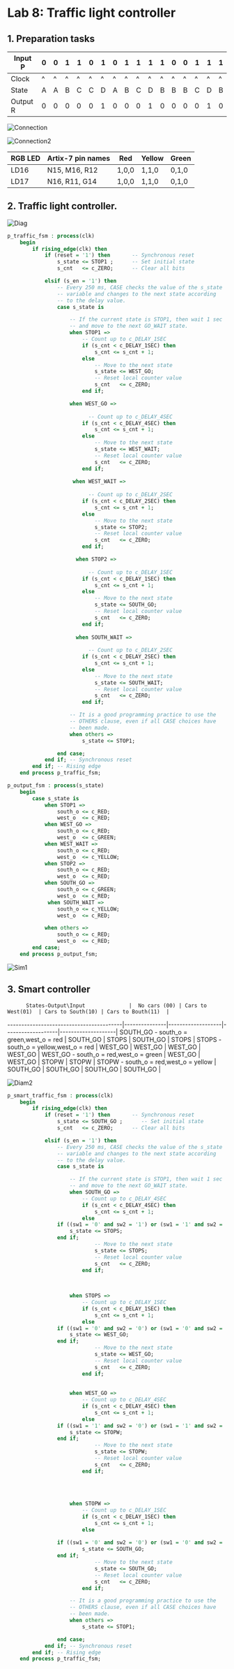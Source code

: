 # Lab 8: Traffic light controller


## 1.  Preparation tasks

Input P  | 0 | 0 | 1 | 1 | 0 | 1 | 0 | 1 | 1 | 1 | 1 | 0 | 0 | 1 | 1 | 1 |
---------|---|---|---|---|---|---|---|---|---|---|---|---|---|---|---|---|
 Clock   | ^ | ^ | ^ | ^ | ^ | ^ | ^ | ^ | ^ | ^ | ^ | ^ | ^ | ^ | ^ | ^ |
 State   | A | A | B | C | C | D | A | B | C | D | B | B | B | C | D | B |
Output R | 0 | 0 | 0 | 0 | 0 | 1 | 0 | 0 | 0 | 1 | 0 | 0 | 0 | 0 | 1 | 0 |


![Connection](https://github.com/FranciscaCampos/Digital-electronics-1/blob/main/Labs/08-traffic-lights/Sch.PNG)	

![Connection2](https://github.com/FranciscaCampos/Digital-electronics-1/blob/main/Labs/08-traffic-lights/Schematic.PNG)	

RGB LED | 	Artix-7 pin names | Red   | Yellow | Green  |
--------|---------------------|-------|--------|--------|
 LD16   |    N15, M16, R12    | 1,0,0 | 1,1,0  | 0,1,0  |
 LD17   |    N16, R11, G14    | 1,0,0 | 1,1,0  | 0,1,0  |


## 2. Traffic light controller.

![Diag](https://github.com/FranciscaCampos/Digital-electronics-1/blob/main/Labs/08-traffic-lights/Diag1.PNG)	

```vhdl
p_traffic_fsm : process(clk)
    begin
        if rising_edge(clk) then
            if (reset = '1') then       -- Synchronous reset
                s_state <= STOP1 ;      -- Set initial state
                s_cnt   <= c_ZERO;      -- Clear all bits

            elsif (s_en = '1') then
                -- Every 250 ms, CASE checks the value of the s_state 
                -- variable and changes to the next state according 
                -- to the delay value.
                case s_state is

                    -- If the current state is STOP1, then wait 1 sec
                    -- and move to the next GO_WAIT state.
                    when STOP1 =>
                        -- Count up to c_DELAY_1SEC
                        if (s_cnt < c_DELAY_1SEC) then
                            s_cnt <= s_cnt + 1;
                        else
                            -- Move to the next state
                            s_state <= WEST_GO;
                            -- Reset local counter value
                            s_cnt   <= c_ZERO;
                        end if;

                    when WEST_GO =>
                    
                          -- Count up to c_DELAY_4SEC
                        if (s_cnt < c_DELAY_4SEC) then
                            s_cnt <= s_cnt + 1;
                        else
                            -- Move to the next state
                            s_state <= WEST_WAIT;
                            -- Reset local counter value
                            s_cnt   <= c_ZERO;
                        end if;   
                      
                     when WEST_WAIT =>
                    
                          -- Count up to c_DELAY_2SEC
                        if (s_cnt < c_DELAY_2SEC) then
                            s_cnt <= s_cnt + 1;
                        else
                            -- Move to the next state
                            s_state <= STOP2;
                            -- Reset local counter value
                            s_cnt   <= c_ZERO;
                        end if;

                      when STOP2 =>
                    
                          -- Count up to c_DELAY_1SEC
                        if (s_cnt < c_DELAY_1SEC) then
                            s_cnt <= s_cnt + 1;
                        else
                            -- Move to the next state
                            s_state <= SOUTH_GO;
                            -- Reset local counter value
                            s_cnt   <= c_ZERO;
                        end if;
                        
                      when SOUTH_WAIT =>
                    
                          -- Count up to c_DELAY_2SEC
                        if (s_cnt < c_DELAY_2SEC) then
                            s_cnt <= s_cnt + 1;
                        else
                            -- Move to the next state
                            s_state <= SOUTH_WAIT;
                            -- Reset local counter value
                            s_cnt   <= c_ZERO;
                        end if;

                    -- It is a good programming practice to use the 
                    -- OTHERS clause, even if all CASE choices have 
                    -- been made. 
                    when others =>
                        s_state <= STOP1;

                end case;
            end if; -- Synchronous reset
        end if; -- Rising edge
    end process p_traffic_fsm;
```

```vhdl
p_output_fsm : process(s_state)
    begin
        case s_state is
            when STOP1 =>
                south_o <= c_RED;
                west_o  <= c_RED;
            when WEST_GO =>
                south_o <= c_RED;
                west_o  <= c_GREEN;
            when WEST_WAIT =>
                south_o <= c_RED;
                west_o  <= c_YELLOW;
            when STOP2 =>
                south_o <= c_RED;
                west_o  <= c_RED;
            when SOUTH_GO =>
                south_o <= c_GREEN;
                west_o  <= c_RED;
             when SOUTH_WAIT =>
                south_o <= c_YELLOW;
                west_o  <= c_RED;

            when others =>
                south_o <= c_RED;
                west_o  <= c_RED;
        end case;
    end process p_output_fsm;
```
	 
![Sim1](https://github.com/FranciscaCampos/Digital-electronics-1/blob/main/Labs/08-traffic-lights/Sim1.PNG)	
	
## 3. Smart controller
	
	
	
          States-Output\Input              |  No cars (00) | Cars to West(01)  | Cars to South(10) | Cars to Bouth(11)  |
-----------------------------------------|---------------|-------------------|-------------------|--------------------|
 SOUTH_GO - south_o = green,west_o = red   |    SOUTH_GO     |      STOPS        |     SOUTH_GO      |        STOPS       |
 STOPS   - south_o = yellow,west_o = red   |    WEST_GO      |     WEST_GO       |      WEST_GO      |       WEST_GO      |
 WEST_GO  - south_o = red,west_o = green   |    WEST_GO      |      WEST_GO      |      STOPW        |        STOPW       |
 STOPW   - south_o = red,west_o = yellow   |    SOUTH_GO     |     SOUTH_GO      |      SOUTH_GO     |       SOUTH_GO     |
 
 
 
 
 ![Diam2](https://github.com/FranciscaCampos/Digital-electronics-1/blob/main/Labs/08-traffic-lights/Diag2.PNG)	
 
 
 
```vhdl
p_smart_traffic_fsm : process(clk)
    begin
        if rising_edge(clk) then
            if (reset = '1') then       -- Synchronous reset
                s_state <= SOUTH_GO ;      -- Set initial state
                s_cnt   <= c_ZERO;      -- Clear all bits

            elsif (s_en = '1') then
                -- Every 250 ms, CASE checks the value of the s_state 
                -- variable and changes to the next state according 
                -- to the delay value.
                case s_state is

                    -- If the current state is STOP1, then wait 1 sec
                    -- and move to the next GO_WAIT state.
                    when SOUTH_GO =>
                        -- Count up to c_DELAY_4SEC
                        if (s_cnt < c_DELAY_4SEC) then
                            s_cnt <= s_cnt + 1;
                        else
				if ((sw1 = '0' and sw2 = '1') or (sw1 = '1' and sw2 = '1')) then
					s_state <= STOPS;
				end if;
                            -- Move to the next state
                            s_state <= STOPS;
                            -- Reset local counter value
                            s_cnt   <= c_ZERO;
                        end if;
						
						

                    when STOPS =>
                        -- Count up to c_DELAY_1SEC
                        if (s_cnt < c_DELAY_1SEC) then
                            s_cnt <= s_cnt + 1;
                        else
				if ((sw1 = '0' and sw2 = '0') or (sw1 = '0' and sw2 = '1') or (sw1 = '1' and sw2 = '0') or (sw1 = '1' and sw2 = '1')) then
					s_state <= WEST_GO;
				end if;
                            -- Move to the next state
                            s_state <= WEST_GO;
                            -- Reset local counter value
                            s_cnt   <= c_ZERO;
                        end if;
						
											
					when WEST_GO =>
                        -- Count up to c_DELAY_4SEC
                        if (s_cnt < c_DELAY_4SEC) then
                            s_cnt <= s_cnt + 1;
                        else						
				if ((sw1 = '1' and sw2 = '0') or (sw1 = '1' and sw2 = '1')) then
					s_state <= STOPW;
				end if;
                            -- Move to the next state
                            s_state <= STOPW;
                            -- Reset local counter value
                            s_cnt   <= c_ZERO;
                        end if;
						
							
						
						
				    when STOPW =>
                        -- Count up to c_DELAY_1SEC
                        if (s_cnt < c_DELAY_1SEC) then
                            s_cnt <= s_cnt + 1;
                        else
						
				if ((sw1 = '0' and sw2 = '0') or (sw1 = '0' and sw2 = '1') or (sw1 = '1' and sw2 = '0') or (sw1 = '1' and sw2 = '1')) then
						s_state <= SOUTH_GO;
				end if;
                            -- Move to the next state
                            s_state <= SOUTH_GO;
                            -- Reset local counter value
                            s_cnt   <= c_ZERO;
                        end if;

                    -- It is a good programming practice to use the 
                    -- OTHERS clause, even if all CASE choices have 
                    -- been made. 
                    when others =>
                        s_state <= STOP1;

                end case;
            end if; -- Synchronous reset
        end if; -- Rising edge
    end process p_traffic_fsm;
```
 
 
 
